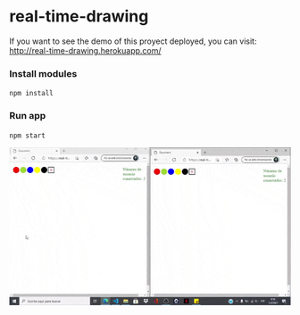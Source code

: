 # real-time-drawing

If you want to see the demo of this proyect deployed, you can visit: http://real-time-drawing.herokuapp.com/


### Install modules

``` 
npm install
``` 

### Run app

``` 
npm start
``` 


![demostration](img/capture.gif)
